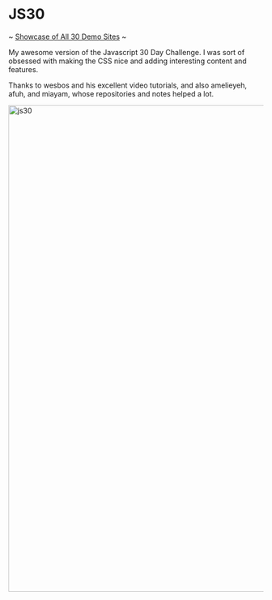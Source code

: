 # JS30 

~ [Showcase of All 30 Demo Sites](https://dokinqs.github.io/JS30/) ~

My awesome version of the Javascript 30 Day Challenge. 
I was sort of obsessed with making the CSS nice and adding interesting content and features.

Thanks to wesbos and his excellent video tutorials, and also amelieyeh, afuh, and miayam, whose repositories and notes helped a lot. 

<img width="960" alt="js30" src="https://user-images.githubusercontent.com/22225317/34317997-6f4d6708-e78a-11e7-9bd2-688080611aa9.png">
